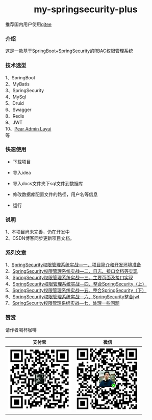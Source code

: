 <div align="center">

  <h1 align="center">
    my-springsecurity-plus
  </h1>
</div>

推荐国内用户使用[gitee](https://gitee.com/witmy/my-springsecurity-plus)
### 介绍
这是一款基于SpringBoot+SpringSecurity的RBAC权限管理系统

### 技术选型
1、SpringBoot  
2、MyBatis    
3、SpringSecurity  
4、MySql  
5、Druid   
6、Swagger    
8、Redis  
9、JWT  
10、[Pear Admin Layui](https://gitee.com/Jmysy/Pear-Admin-Layui)  
等
### 快速使用

- 下载项目
 
- 导入idea
 
- 导入docs文件夹下sql文件到数据库
 
- 修改数据库配置文件的路径，用户名等信息
 
- 运行

### 说明
1、本项目尚未完善，仍在开发中  
2、CSDN博客同步更新项目文档。

### 系列文章
1、[SpringSecurity权限管理系统实战—一、项目简介和开发环境准备](https://blog.csdn.net/HYDCS/article/details/107249376)  
2、[SpringSecurity权限管理系统实战—二、日志、接口文档等实现](https://blog.csdn.net/HYDCS/article/details/107284901)  
3、[SpringSecurity权限管理系统实战—三、主要页面及接口实现](https://blog.csdn.net/HYDCS/article/details/107342644)    
4、[SpringSecurity权限管理系统实战—四、整合SpringSecurity（上）](https://blog.csdn.net/HYDCS/article/details/107367064)  
5、[SpringSecurity权限管理系统实战—五、整合SpringSecurity（下）](https://blog.csdn.net/HYDCS/article/details/107510905)  
6、[SpringSecurity权限管理系统实战—六、SpringSecurity整合jwt](https://blog.csdn.net/HYDCS/article/details/107732916)  
7、[SpringSecurity权限管理系统实战—七、处理一些问题](https://blog.csdn.net/HYDCS/article/details/107765898)

### 赞赏
请作者喝杯咖啡

| 支付宝 | 微信 |
| ------ | ---- |
|    <img src="docs/images/支付宝.jpg" width="200px" />    |  <img src="./docs/images/wechat.png" width="200px" />    |


 

